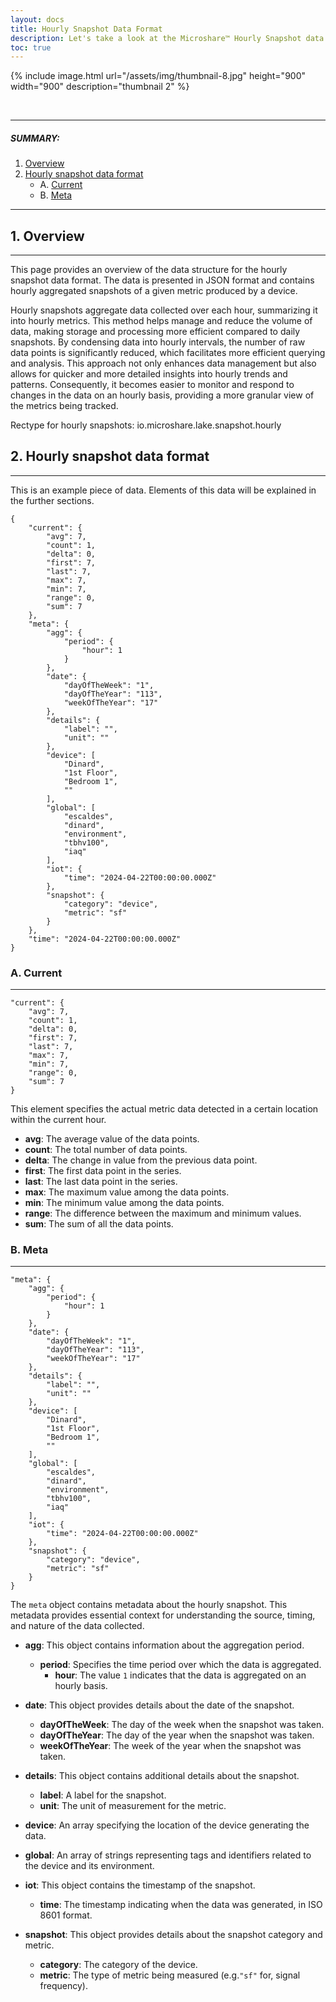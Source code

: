 ```yaml
---
layout: docs
title: Hourly Snapshot Data Format
description: Let's take a look at the Microshare™ Hourly Snapshot data format
toc: true
---
```


{% include image.html url="/assets/img/thumbnail-8.jpg" height="900" width="900" description="thumbnail 2" %}


<br>

---------------------------------------

##### SUMMARY: 

1. [Overview](./#1-overview)
2. [Hourly snapshot data format](./#2-hourly-snapshot-data-format)
    - A. [Current](./#a-current)
    - B. [Meta](./#b-meta)

---------------------------------------

## 1. Overview
---------------------------------------
This page provides an overview of the data structure for the hourly snapshot data format. The data is presented in JSON format and contains hourly aggregated snapshots of a given metric produced by a device.

Hourly snapshots aggregate data collected over each hour, summarizing it into hourly metrics. This method helps manage and reduce the volume of data, making storage and processing more efficient compared to daily snapshots. By condensing data into hourly intervals, the number of raw data points is significantly reduced, which facilitates more efficient querying and analysis. This approach not only enhances data management but also allows for quicker and more detailed insights into hourly trends and patterns. Consequently, it becomes easier to monitor and respond to changes in the data on an hourly basis, providing a more granular view of the metrics being tracked.

Rectype for hourly snapshots: io.microshare.lake.snapshot.hourly

## 2. Hourly snapshot data format
---------------------------------------
This is an example piece of data. Elements of this data will be explained in the further sections.

```
{
    "current": {
        "avg": 7,
        "count": 1,
        "delta": 0,
        "first": 7,
        "last": 7,
        "max": 7,
        "min": 7,
        "range": 0,
        "sum": 7
    },
    "meta": {
        "agg": {
            "period": {
                "hour": 1
            }
        },
        "date": {
            "dayOfTheWeek": "1",
            "dayOfTheYear": "113",
            "weekOfTheYear": "17"
        },
        "details": {
            "label": "",
            "unit": ""
        },
        "device": [
            "Dinard",
            "1st Floor",
            "Bedroom 1",
            ""
        ],
        "global": [
            "escaldes",
            "dinard",
            "environment",
            "tbhv100",
            "iaq"
        ],
        "iot": {
            "time": "2024-04-22T00:00:00.000Z"
        },
        "snapshot": {
            "category": "device",
            "metric": "sf"
        }
    },
    "time": "2024-04-22T00:00:00.000Z"
}
```

### A. Current
---------------------------------------

```
"current": {
    "avg": 7,
    "count": 1,
    "delta": 0,
    "first": 7,
    "last": 7,
    "max": 7,
    "min": 7,
    "range": 0,
    "sum": 7
}
```

This element specifies the actual metric data detected in a certain location within the current hour.

- **avg**: The average value of the data points.
- **count**: The total number of data points.
- **delta**: The change in value from the previous data point.
- **first**: The first data point in the series.
- **last**: The last data point in the series.
- **max**: The maximum value among the data points.
- **min**: The minimum value among the data points.
- **range**: The difference between the maximum and minimum values.
- **sum**: The sum of all the data points.

### B. Meta
---------------------------------------

```
"meta": {
    "agg": {
        "period": {
            "hour": 1
        }
    },
    "date": {
        "dayOfTheWeek": "1",
        "dayOfTheYear": "113",
        "weekOfTheYear": "17"
    },
    "details": {
        "label": "",
        "unit": ""
    },
    "device": [
        "Dinard",
        "1st Floor",
        "Bedroom 1",
        ""
    ],
    "global": [
        "escaldes",
        "dinard",
        "environment",
        "tbhv100",
        "iaq"
    ],
    "iot": {
        "time": "2024-04-22T00:00:00.000Z"
    },
    "snapshot": {
        "category": "device",
        "metric": "sf"
    }
}
```
The `meta` object contains metadata about the hourly snapshot. This metadata provides essential context for understanding the source, timing, and nature of the data collected.

- **agg**: This object contains information about the aggregation period.
  - **period**: Specifies the time period over which the data is aggregated.
    - **hour**: The value `1` indicates that the data is aggregated on an hourly basis.

- **date**: This object provides details about the date of the snapshot.
  - **dayOfTheWeek**: The day of the week when the snapshot was taken.
  - **dayOfTheYear**: The day of the year when the snapshot was taken.
  - **weekOfTheYear**: The week of the year when the snapshot was taken.

- **details**: This object contains additional details about the snapshot.
  - **label**: A label for the snapshot.
  - **unit**: The unit of measurement for the metric.

- **device**: An array specifying the location of the device generating the data.

- **global**: An array of strings representing tags and identifiers related to the device and its environment.

- **iot**: This object contains the timestamp of the snapshot.
  - **time**: The timestamp indicating when the data was generated, in ISO 8601 format.

- **snapshot**: This object provides details about the snapshot category and metric.
  - **category**: The category of the device.
  - **metric**: The type of metric being measured (e.g.`"sf"` for, signal frequency).
